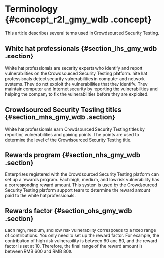 # Terminology {#concept_r2l_gmy_wdb .concept}

This article describes several terms used in Crowdsourced Security Testing.

## White hat professionals {#section_lhs_gmy_wdb .section}

White hat professionals are security experts who identify and report vulnerabilities on the Crowdsourced Security Testing platform. hite hat professionals detect security vulnerabilities in computer and network systems. They do not exploit the vulnerabilities that they identify. They maintain computer and Internet security by reporting the vulnerabilities and helping the company to fix the vulnerabilities before they are exploited.

## Crowdsourced Security Testing titles {#section_mhs_gmy_wdb .section}

White hat professionals earn Crowdsourced Security Testing titles by reporting vulnerabilities and gaining points. The points are used to determine the level of the Crowdsourced Security Testing title.

## Rewards program {#section_nhs_gmy_wdb .section}

Enterprises registered with the Crowdsourced Security Testing platform can set up a rewards program. Each high, medium, and low risk vulnerability has a corresponding reward amount. This system is used by the Crowdsourced Security Testing platform support team to determine the reward amount paid to the white hat professionals.

## Rewards factor {#section_ohs_gmy_wdb .section}

Each high, medium, and low risk vulnerability corresponds to a fixed range of contributions. You only need to set up the reward factor. For example, the contribution of high risk vulnerability is between 60 and 80, and the reward factor is set at 10. Therefore, the final range of the reward amount is between RMB 600 and RMB 800.

